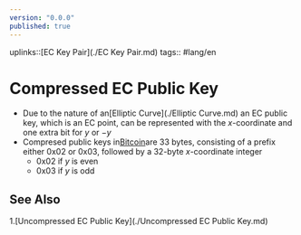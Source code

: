 ```yaml
---
version: "0.0.0"
published: true
---
```

uplinks::[EC Key Pair](./EC Key Pair.md)
tags:: #lang/en 
# Compressed EC Public Key
- Due to the nature of an[Elliptic Curve](./Elliptic Curve.md) an EC public key, which is an EC point, can be represented with the $x$-coordinate and one extra bit for $y$ or $-y$
- Compresed public keys in[Bitcoin](./Bitcoin.md)are 33 bytes,  consisting of a prefix either $\text{0x02}$ or $\text{0x03}$, followed by a 32-byte $x$-coordinate integer
	- $\text{0x02}$ if $y$ is even
	- $\text{0x03}$ if $y$ is odd

## See Also
1.[Uncompressed EC Public Key](./Uncompressed EC Public Key.md)
